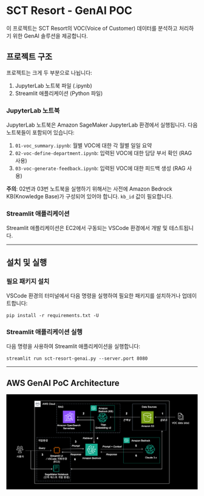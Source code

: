 # SCT Resort - GenAI POC

이 프로젝트는 SCT Resort의 VOC(Voice of Customer) 데이터를 분석하고 처리하기 위한 GenAI 솔루션을 제공합니다.

## 프로젝트 구조

프로젝트는 크게 두 부분으로 나뉩니다:
1. JupyterLab 노트북 파일 (.ipynb)
2. Streamlit 애플리케이션 (Python 파일)

### JupyterLab 노트북

JupyterLab 노트북은 Amazon SageMaker JupyterLab 환경에서 실행됩니다. 다음 노트북들이 포함되어 있습니다:

1. `01-voc_summary.ipynb`: 월별 VOC에 대한 각 월별 일일 요약
2. `02-voc-define-department.ipynb`: 입력된 VOC에 대한 담당 부서 확인 (RAG 사용)
3. `03-voc-generate-feedback.ipynb`: 입력된 VOC에 대한 피드백 생성 (RAG 사용)

**주의**: 02번과 03번 노트북을 실행하기 위해서는 사전에 Amazon Bedrock KB(Knowledge Base)가 구성되어 있어야 합니다. `kb_id` 값이 필요합니다.

### Streamlit 애플리케이션

Streamlit 애플리케이션은 EC2에서 구동되는 VSCode 환경에서 개발 및 테스트됩니다.

---

## 설치 및 실행

### 필요 패키지 설치

VSCode 환경의 터미널에서 다음 명령을 실행하여 필요한 패키지를 설치하거나 업데이트합니다:

```
pip install -r requirements.txt -U

```


### Streamlit 애플리케이션 실행

다음 명령을 사용하여 Streamlit 애플리케이션을 실행합니다:

```
streamlit run sct-resort-genai.py --server.port 8080

```


---

## AWS GenAI PoC Architecture

![poc-architecture](./poc-architecture.png)